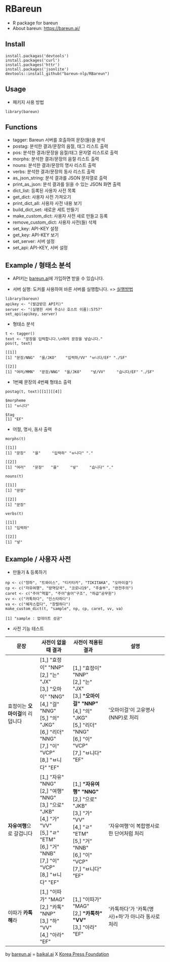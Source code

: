 # RBareun

* R package for bareun
* About bareun: https://bareun.ai/

## Install

```
install.packagas('devtools')
install.packages('curl')
install.packages('httr')
install.packages('jsonlite')
devtools::install_github("bareun-nlp/RBareun")
```

## Usage

- 패키지 사용 방법
```
library(bareun)
```

## Functions

- tagger: Bareun 서버를 호출하여 문장(들)을 분석
- postag: 분석한 결과/문장의 음절, 태그 리스트 출력
- pos: 분석한 결과/문장을 음절/태그 문자열 리스트로 출력
- morphs: 분석한 결과/문장의 음절 리스트 출력
- nouns: 분석한 결과/문장의 명사 리스트 출력
- verbs: 분석한 결과/문장의 동사 리스트 출력
- as_json_string: 분석 결과를 JSON 문자열로 출력
- print_as_json: 분석 결과를 읽을 수 있는 JSON 화면 출력
- dict_list: 등록된 사용자 사전 목록
- get_dict: 사용자 사전 가져오기
- print_dict_all: 사용자 사전 내용 보기
- build_dict_set: 새로운 세트 만들기
- make_custom_dict: 사용자 사전 새로 만들고 등록
- remove_custom_dict: 사용자 사전(들) 삭제
- set_key: API-KEY 설정
- get_key: API-KEY 보기
- set_server: 서버 설정
- set_api: API-KEY, 서버 설정

## Example / 형태소 분석

- API키는 [bareun.ai](https://bareun.ai)에 가입하면 받을 수 있습니다.

- 서버 실행: 도커를 사용하여 바른 서버를 실행합니다. => [실행방법](https://docs.bareun.ai/install/docker/#_2)

```
library(bareun)
apikey <- "(발급받은 API키)"
server <- "(실행한 서버 주소나 호스트 이름):5757"
set_api(apikey, server)
```

- 형태소 분석
```
t <- tagger()  
text <- "문장을 입력합니다.\n여러 문장을 넣습니다."  
pos(t, text)

[[1]]
[1] "문장/NNG"  "을/JKO"    "입력하/VV" "ㅂ니다/EF" "./SF"
  
[[2]]
[1] "여러/MMN"  "문장/NNG"  "을/JKO"    "넣/VV"     "습니다/EF" "./SF"
```

- 1번째 문장의 4번째 형태소 출력
```
postag(t, text)[[1]][[4]]

$morpheme
[1] "ㅂ니다"

$tag
[1] "EF"
```

- 어절, 명사, 동사 출력
```
morphs(t)

[[1]]
[1] "문장"   "을"     "입력하" "ㅂ니다" "."

[[2]]
[1] "여러"   "문장"   "을"     "넣"     "습니다" "."

nouns(t)

[[1]]
[1] "문장"

[[2]]
[1] "문장"

verbs(t)

[[1]]
[1] "입력하"

[[2]]
[1] "넣"
```

## Example / 사용자 사전

- 만들기 & 등록하기
```
np <- c("청하", "트와이스", "티키타카", "TIKITAKA", "오마이걸")  
cp <- c("자유여행", "방역당국", "코로나19", "주술부", "완전주의")  
caret <- c("주어^역할", "주어^술어^구조", "하급^공무원")  
vv <- c("카톡하다", "인스타하다")  
va <- c("혜자스럽다", "창렬하다")  
make_custom_dict(t, "sample", np, cp, caret, vv, va)

[1] "sample : 업데이트 성공"
```
- 사전 기능 테스트

| 문장 | 사전이 없을때 결과 | 사전이 적용된 결과 | 설명 |
| ------ | ------ | ------ | ------ |
| 효정이는 **오마이걸**의 리덥니다 | [1,] "효정이" "NNP" <br>[2,] "는"     "JX"<br>[3,] "오마이" "NNG"<br>[4,] "걸"     "NNG"<br>[5,] "의"     "JKG"<br>[6,] "리더"   "NNG"<br>[7,] "이"     "VCP"<br>[8,] "ㅂ니다" "EF" | [1,] "효정이"   "NNP"<br>[2,] "는"       "JX"<br>[3,] <b>"오마이걸" "NNP"</b><br>[4,] "의"       "JKG"<br>[5,] "리더"     "NNG"<br>[6,] "이"       "VCP"<br>[7,] "ㅂ니다"   "EF" | '오마이걸'이 고유명사(NNP)로 처리 |
| **자유여행**으로 갈겁니다 | [1,] "자유"   "NNG"<br>[2,] "여행"   "NNG"<br>[3,] "으로"   "JKB"<br>[4,] "가"     "VV"<br>[5,] "ㄹ"     "ETM"<br>[6,] "거"     "NNB"<br>[7,] "이"     "VCP"<br>[8,] "ㅂ니다" "EF" | [1,] <b>"자유여행" "NNG"</b><br>[2,] "으로"     "JKB"<br>[3,] "가"       "VV"<br>[4,] "ㄹ"       "ETM"<br>[5,] "거"       "NNB"<br>[6,] "이"       "VCP"<br>[7,] "ㅂ니다"   "EF"| '자유여행'이 복합명사로 한 단어처럼 처리 |
| 이따가 **카톡해**라 | [1,] "이따가" "MAG"<br>[2,] "카톡"   "NNP"<br>[3,] "하"     "VV"<br>[4,] "아라"   "EF"<br> | [1,] "이따가" "MAG"<br>[2,] <b>"카톡하" "VV"</b><br>[3,] "아라"   "EF"<br> | '카톡하다'가 '카톡(명사)+하'가 아니라 동사로 처리 |


by [bareun.ai](https://bareun.ai) = [baikal.ai](https://baikal.ai) X [Korea Press Foundation](https://bigkinds.or.kr)
